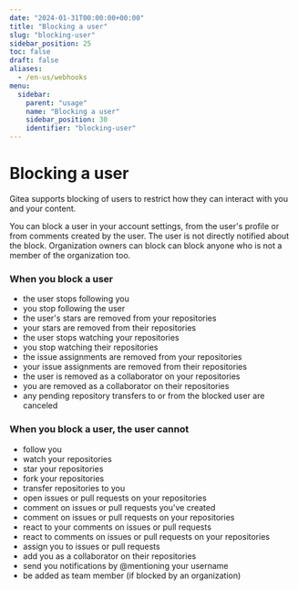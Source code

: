 ```yaml
---
date: "2024-01-31T00:00:00+00:00"
title: "Blocking a user"
slug: "blocking-user"
sidebar_position: 25
toc: false
draft: false
aliases:
  - /en-us/webhooks
menu:
  sidebar:
    parent: "usage"
    name: "Blocking a user"
    sidebar_position: 30
    identifier: "blocking-user"
---
```


# Blocking a user

Gitea supports blocking of users to restrict how they can interact with you and your content.

You can block a user in your account settings, from the user's profile or from comments created by the user.
The user is not directly notified about the block.
Organization owners can block can block anyone who is not a member of the organization too.

### When you block a user

- the user stops following you
- you stop following the user
- the user's stars are removed from your repositories
- your stars are removed from their repositories
- the user stops watching your repositories
- you stop watching their repositories
- the issue assignments are removed from your repositories
- your issue assignments are removed from their repositories
- the user is removed as a collaborator on your repositories
- you are removed as a collaborator on their repositories
- any pending repository transfers to or from the blocked user are canceled

### When you block a user, the user cannot

- follow you
- watch your repositories
- star your repositories
- fork your repositories
- transfer repositories to you
- open issues or pull requests on your repositories
- comment on issues or pull requests you've created
- comment on issues or pull requests on your repositories
- react to your comments on issues or pull requests
- react to comments on issues or pull requests on your repositories
- assign you to issues or pull requests
- add you as a collaborator on their repositories
- send you notifications by @mentioning your username
- be added as team member (if blocked by an organization)
